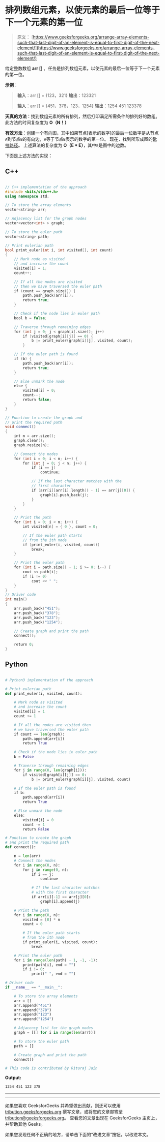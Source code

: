 # 排列数组元素，以使元素的最后一位等于下一个元素的第一位

> 原文： [https://www.geeksforgeeks.org/arrange-array-elements-such-that-last-digit-of-an-element-is-equal-to-first-digit-of-the-next-element/](https://www.geeksforgeeks.org/arrange-array-elements-such-that-last-digit-of-an-element-is-equal-to-first-digit-of-the-next-element/)

给定整数数组 **arr []** ，任务是排列数组元素，以使元素的最后一位等于下一个元素的第一位。

**示例**：

> **输入**：arr [] = {123，321}
> **输出**：123321
> 
> **输入**：arr [] = {451，378，123，1254}
> **输出**：1254 451 123378

**天真的方法**：找到数组元素的所有排列，然后打印满足所需条件的排列好的数组。 此方法的时间复杂度为 **O（N！）**

**有效方法**：创建一个有向图，其中如果节点[表示的数字]的最后一位数字是从节点`A`到节点`B`的有向边，`A`等于节点`B`表示的数字的第一位。 现在，找到所形成图的[欧拉路径](https://www.geeksforgeeks.org/fleurys-algorithm-for-printing-eulerian-path/)。 上述算法的复杂度为 **O（E * E）**，其中`E`是图中的边数。

下面是上述方法的实现：

## C++

```cpp

// C++ implementation of the approach 
#include <bits/stdc++.h> 
using namespace std; 

// To store the array elements 
vector<string> arr; 

// Adjacency list for the graph nodes 
vector<vector<int> > graph; 

// To store the euler path 
vector<string> path; 

// Print eulerian path 
bool print_euler(int i, int visited[], int count) 
{ 
    // Mark node as visited 
    // and increase the count 
    visited[i] = 1; 
    count++; 

    // If all the nodes are visited 
    // then we have traversed the euler path 
    if (count == graph.size()) { 
        path.push_back(arr[i]); 
        return true; 
    } 

    // Check if the node lies in euler path 
    bool b = false; 

    // Traverse through remaining edges 
    for (int j = 0; j < graph[i].size(); j++) 
        if (visited[graph[i][j]] == 0) { 
            b |= print_euler(graph[i][j], visited, count); 
        } 

    // If the euler path is found 
    if (b) { 
        path.push_back(arr[i]); 
        return true; 
    } 

    // Else unmark the node 
    else { 
        visited[i] = 0; 
        count--; 
        return false; 
    } 
} 

// Function to create the graph and 
// print the required path 
void connect() 
{ 
    int n = arr.size(); 
    graph.clear(); 
    graph.resize(n); 

    // Connect the nodes 
    for (int i = 0; i < n; i++) { 
        for (int j = 0; j < n; j++) { 
            if (i == j) 
                continue; 

            // If the last character matches with the 
            // first character 
            if (arr[i][arr[i].length() - 1] == arr[j][0]) { 
                graph[i].push_back(j); 
            } 
        } 
    } 

    // Print the path 
    for (int i = 0; i < n; i++) { 
        int visited[n] = { 0 }, count = 0; 

        // If the euler path starts 
        // from the ith node 
        if (print_euler(i, visited, count)) 
            break; 
    } 

    // Print the euler path 
    for (int i = path.size() - 1; i >= 0; i--) { 
        cout << path[i]; 
        if (i != 0) 
            cout << " "; 
    } 
} 
// Driver code 
int main() 
{ 
    arr.push_back("451"); 
    arr.push_back("378"); 
    arr.push_back("123"); 
    arr.push_back("1254"); 

    // Create graph and print the path 
    connect(); 

    return 0; 
} 

```

## Python

```py

# Python3 implementation of the approach  

# Print eulerian path  
def print_euler(i, visited, count):  

    # Mark node as visited  
    # and increase the count  
    visited[i] = 1
    count += 1

    # If all the nodes are visited then  
    # we have traversed the euler path  
    if count == len(graph):  
        path.append(arr[i])  
        return True

    # Check if the node lies in euler path  
    b = False

    # Traverse through remaining edges  
    for j in range(0, len(graph[i])):  
        if visited[graph[i][j]] == 0:  
            b |= print_euler(graph[i][j], visited, count)  

    # If the euler path is found  
    if b:  
        path.append(arr[i])  
        return True

    # Else unmark the node  
    else:  
        visited[i] = 0
        count -= 1
        return False

# Function to create the graph  
# and print the required path  
def connect():  

    n = len(arr) 
    # Connect the nodes  
    for i in range(0, n):  
        for j in range(0, n):  
            if i == j:  
                continue

            # If the last character matches  
            # with the first character  
            if arr[i][-1] == arr[j][0]:  
                graph[i].append(j)  

    # Print the path  
    for i in range(0, n):  
        visited = [0] * n 
        count = 0

        # If the euler path starts  
        # from the ith node  
        if print_euler(i, visited, count):  
            break

    # Print the euler path  
    for i in range(len(path) - 1, -1, -1):  
        print(path[i], end = "")  
        if i != 0: 
            print(" ", end = "")  

# Driver code  
if __name__ == "__main__": 

    # To store the array elements  
    arr = [] 
    arr.append("451")  
    arr.append("378")  
    arr.append("123")  
    arr.append("1254") 

    # Adjacency list for the graph nodes 
    graph = [[] for i in range(len(arr))] 

    # To store the euler path 
    path = [] 

    # Create graph and print the path  
    connect() 

# This code is contributed by Rituraj Jain 

```

**Output:**

```
1254 451 123 378

```



* * *

* * *

如果您喜欢 GeeksforGeeks 并希望做出贡献，则还可以使用 [tribution.geeksforgeeks.org](https://contribute.geeksforgeeks.org/) 撰写文章，或将您的文章邮寄至 tribution@geeksforgeeks.org。 查看您的文章出现在 GeeksforGeeks 主页上，并帮助其他 Geeks。

如果您发现任何不正确的地方，请单击下面的“改进文章”按钮，以改进本文。